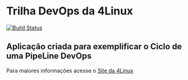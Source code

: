 # Trilha DevOps da 4Linux

<!-- Altere a Flag abaixo com sua URL do Travis -->
[![Build Status](https://travis-ci.com/jrmoraisjr7777/DevOpsLab-HelloWorld.svg?branch=master)](https://travis-ci.com/jrmoraisjr7777/DevOpsLab-HelloWorld)

## Aplicação criada para exemplificar o Ciclo de uma PipeLine DevOps


Para maiores informações acesse o [Site da 4Linux](https://www.4linux.com.br/cursos/devops)
